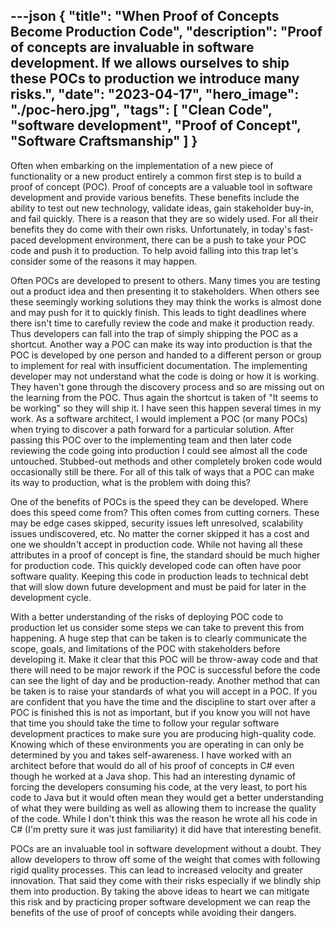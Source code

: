 ---json
{
  "title": "When Proof of Concepts Become Production Code",
  "description": "Proof of concepts are invaluable in software development. If we allows ourselves to ship these POCs to production we introduce many risks.",
  "date": "2023-04-17",
  "hero_image": "./poc-hero.jpg",
  "tags": [
    "Clean Code",
    "software development",
    "Proof of Concept",
    "Software Craftsmanship"
  ]
}
---

Often when embarking on the implementation of a new piece of functionality or a new product entirely a common first step is to build a proof of concept (POC). Proof of concepts are a valuable tool in software development and provide various benefits. These benefits include the ability to test out new technology, validate ideas, gain stakeholder buy-in, and fail quickly. There is a reason that they are so widely used. For all their benefits they do come with their own risks. Unfortunately, in today's fast-paced development environment, there can be a push to take your POC code and push it to production. To help avoid falling into this trap let's consider some of the reasons it may happen.

Often POCs are developed to present to others. Many times you are testing out a product idea and then presenting it to stakeholders. When others see these seemingly working solutions they may think the works is almost done and may push for it to quickly finish. This leads to tight deadlines where there isn't time to carefully review the code and make it production ready. Thus developers can fall into the trap of simply shipping the POC as a shortcut. Another way a POC can make its way into production is that the POC is developed by one person and handed to a different person or group to implement for real with insufficient documentation. The implementing developer may not understand what the code is doing or how it is working. They haven't gone through the discovery process and so are missing out on the learning from the POC. Thus again the shortcut is taken of "It seems to be working" so they will ship it. I have seen this happen several times in my work. As a software architect, I would implement a POC (or many POCs) when trying to discover a path forward for a particular solution. After passing this POC over to the implementing team and then later code reviewing the code going into production I could see almost all the code untouched. Stubbed-out methods and other completely broken code would occasionally still be there. For all of this talk of ways that a POC can make its way to production, what is the problem with doing this?

One of the benefits of POCs is the speed they can be developed. Where does this speed come from? This often comes from cutting corners. These may be edge cases skipped, security issues left unresolved, scalability issues undiscovered, etc. No matter the corner skipped it has a cost and one we shouldn't accept in production code. While not having all these attributes in a proof of concept is fine, the standard should be much higher for production code. This quickly developed code can often have poor software quality. Keeping this code in production leads to technical debt that will slow down future development and must be paid for later in the development cycle.

With a better understanding of the risks of deploying POC code to production let us consider some steps we can take to prevent this from happening. A huge step that can be taken is to clearly communicate the scope, goals, and limitations of the POC with stakeholders before developing it. Make it clear that this POC will be throw-away code and that there will need to be major rework if the POC is successful before the code can see the light of day and be production-ready. Another method that can be taken is to raise your standards of what you will accept in a POC. If you are confident that you have the time and the discipline to start over after a POC is finished this is not as important, but if you know you will not have that time you should take the time to follow your regular software development practices to make sure you are producing high-quality code. Knowing which of these environments you are operating in can only be determined by you and takes self-awareness. I have worked with an architect before that would do all of his proof of concepts in C# even though he worked at a Java shop. This had an interesting dynamic of forcing the developers consuming his code, at the very least, to port his code to Java but it would often mean they would get a better understanding of what they were building as well as allowing them to increase the quality of the code. While I don't think this was the reason he wrote all his code in C# (I'm pretty sure it was just familiarity) it did have that interesting benefit.

POCs are an invaluable tool in software development without a doubt. They allow developers to throw off some of the weight that comes with following rigid quality processes. This can lead to increased velocity and greater innovation. That said they come with their risks especially if we blindly ship them into production. By taking the above ideas to heart we can mitigate this risk and by practicing proper software development we can reap the benefits of the use of proof of concepts while avoiding their dangers.